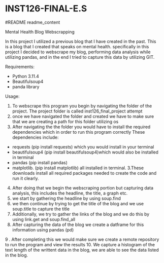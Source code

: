 # INST126-FINAL-E.S
#README
readme_content

Mental Health Blog Webscrapping 

In this project I utilized a previous blog that I have created in the past. This is a blog that I created that speaks on mental health. 
specifically in this project I decided to webscrape my blog, performing data analysis while utilizing pandas, and in the end I tried to capture this data by utilizing GIT. 

Requirements: 
- Python 3.11.4
- Beautifulsoup4
- panda library

Usage:

1. To webscrape this program you begin by navigating the folder of the project. The project folder is called inst126_final_project attempt 
2. once we have navigated the folder and created we have to make sure that we are creating a path for this folder utilizing os
3. After navigating the the folder you would have to install the required dependencies which in order to run this program correctly 
These dependencies include: 
- requests (pip install requests) which you would install in your terminal
- beautifulsoup4 (pip install beautifulsoup4)which would also be installed in terminal 
- pandas (pip install pandas)
-  matplotlib. (pip install matplotlib) all installed in terminal.
3.These downloads install all required packages needed to create the code and run it clearly. 
4. After doing that we begin the webscraping portion but capturing data analysis, this includes the headline, the title, a graph etc.
5. we start by gathering the headline by using soup.find
6. we then continue by trying to get the title of the blog and we use soup.title to capture the title
7. Additionally, we try to gather the links of the blog and we do this by using link.get and soup.find_all
8. After capturing the data of the blog we create a datframe for this information using pandas (pd)

9 . After completing this we would make sure we create a remote repository to run the program and view the results
10. We capture a histogram of the text length of the writtent data in the blog, we are able to see the data listed in the blog. 



